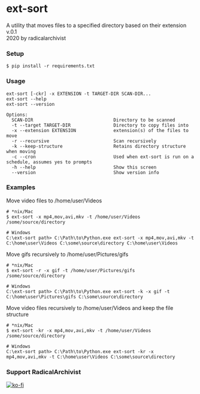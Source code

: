 # ext-sort
A utility that moves files to a specified directory based on their extension  
v.0.1  
2020 by radicalarchivist  

### Setup
    $ pip install -r requirements.txt

### Usage
    ext-sort [-ckr] -x EXTENSION -t TARGET-DIR SCAN-DIR... 
    ext-sort --help
    ext-sort --version

    Options:
      SCAN-DIR                              Directory to be scanned
      -t --target TARGET-DIR                Directory to copy files into
      -x --extension EXTENSION              extension(s) of the files to move
      -r --recursive                        Scan recursively
      -k --keep-structure                   Retains directory structure when moving
      -c --cron                             Used when ext-sort is run on a schedule, assumes yes to prompts
      -h --help                             Show this screen
      --version                             Show version info

### Examples

Move video files to /home/user/Videos  

    # *nix/Mac
    $ ext-sort -x mp4,mov,avi,mkv -t /home/user/Videos /some/source/directory 

    # Windows
    C:\ext-sort path> C:\Path\to\Python.exe ext-sort -x mp4,mov,avi,mkv -t C:\home\user\Videos C:\some\source\directory C:\home\user\Videos

Move gifs recursively to /home/user/Pictures/gifs  

    # *nix/Mac
    $ ext-sort -r -x gif -t /home/user/Pictures/gifs /some/source/directory 

    # Windows
    C:\ext-sort path> C:\Path\to\Python.exe ext-sort -k -x gif -t C:\home\user\Pictures\gifs C:\some\source\directory 

Move video files recursively to /home/user/Videos and keep the file structure  

    # *nix/Mac
    $ ext-sort -kr -x mp4,mov,avi,mkv -t /home/user/Videos /some/source/directory 

    # Windows
    C:\ext-sort path> C:\Path\to\Python.exe ext-sort -kr -x mp4,mov,avi,mkv -t C:\home\user\Videos C:\some\source\directory 

### Support RadicalArchivist
[![ko-fi](https://ko-fi.com/img/githubbutton_sm.svg)](https://ko-fi.com/N4N53F7TD)